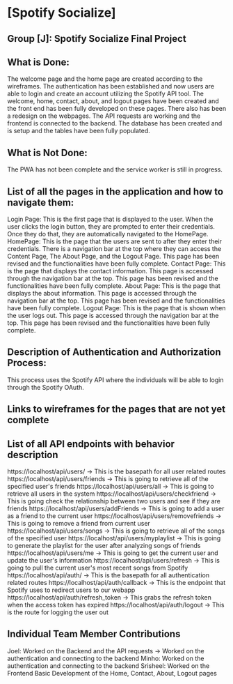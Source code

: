 # [Spotify Socialize]
## Group [J]: Spotify Socialize Final Project

## What is Done:
The welcome page and the home page are created according to the wireframes. The authentication has been established and now users are able to login and create an account utilizing the Spotify API tool. The welcome, home, contact, about, and logout pages have been created and the front end has been fully developed on these pages. There also has been a redesign on the webpages. The API requests are working and the frontend is connected to the backend. The database has been created and is setup and the tables have been fully populated.

## What is Not Done:
The PWA has not been complete and the service worker is still in progress.

## List of all the pages in the application and how to navigate them:
Login Page: This is the first page that is displayed to the user. When the user clicks the login button, they are prompted to
enter their credentials. Once they do that, they are automatically navigated to the HomePage.
HomePage:  This is the page that the users are sent to after they enter their credentials. There is a navigation bar at the top where they can 
access the Content Page, The About Page, and the Logout Page. This page has been revised and the functionalities have been fully complete.
Contact Page:  This is the page that displays the contact information. This page is accessed through the navigation bar at the top. This page has been
revised and the functionalities have been fully complete.
About Page: This is the page that displays the about information. This page is accessed through the navigation bar at the top. This page has been
revised and the functionalities have been fully complete.
Logout Page:  This is the page that is shown when the user logs out. This page is accessed through the navigation bar at the top. This page has been
revised and the functionalities have been fully complete.


## Description of Authentication and Authorization Process: 
This process uses the Spotify API where the individuals will be able to login through the Spotify OAuth.


## Links to wireframes for the pages that are not yet complete


## List of all API endpoints with behavior description
https://localhost/api/users/ -> This is the basepath for all user related routes
https://localhost/api/users/friends -> This is going to retrieve all of the specified user's friends
https://localhost/api/users/all -> This is going to retrieve all users in the system
https://localhost/api/users/checkfriend -> This is going check the relationship between two users and see if they are friends
https://localhost/api/users/addFriends -> This is going to add a user as a friend to the current user
https://localhost/api/users/removefriends -> This is going to remove a friend from current user
https://localhost/api/users/songs -> This is going to retrieve all of the songs of the specified user
https://localhost/api/users/myplaylist -> This is going to generate the playlist for the user after analyzing songs of friends
https://localhost/api/users/me -> This is going to get the current user and update the user's information
https://localhost/api/users/refresh -> This is going to pull the current user's most recent songs from Spotify
https://localhost/api/auth/ -> This is the basepath for all authentication related routes
https://localhost/api/auth/callback -> This is the endpoint that Spotify uses to redirect users to our webapp
https://localhost/api/auth/refresh_token -> This grabs the refresh token when the access token has expired
https://localhost/api/auth/logout -> This is the route for logging the user out


## Individual Team Member Contributions
Joel: Worked on the Backend and the API requests -> Worked on the authentication and connecting to the backend
Minho: Worked on the authentication and connecting to the backend
Srisheel: Worked on the Frontend Basic Development of the Home, Contact, About, Logout pages
